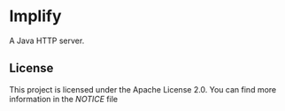 # Implify
A Java HTTP server.

## License
This project is licensed under the Apache License 2.0. You can find more information in the *NOTICE* file